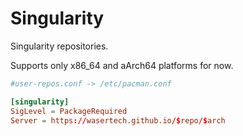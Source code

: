 # Singularity

Singularity repositories.

Supports only x86_64 and aArch64 platforms for now.

```conf
#user-repos.conf -> /etc/pacman.conf

[singularity]
SigLevel = PackageRequired
Server = https://wasertech.github.io/$repo/$arch
```